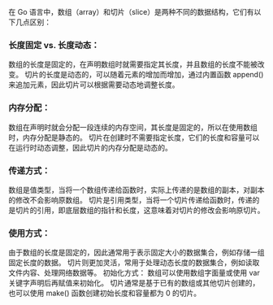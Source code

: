 在 Go 语言中，数组（array）和切片（slice）是两种不同的数据结构，它们有以下几点区别：
 ### 长度固定 vs. 长度动态：
  数组的长度是固定的，在声明数组时就需要指定其长度，并且数组的长度不能被改变。
  切片的长度是动态的，可以随着元素的增加而增加，通过内置函数 append() 来追加元素，因此切片可以根据需要动态地调整长度。 
 ### 内存分配：
  数组在声明时就会分配一段连续的内存空间，其长度是固定的，所以在使用数组时，内存分配是静态的。
  切片在创建时不需要指定长度，它们的长度和容量可以在运行时动态调整，因此切片的内存分配是动态的。
 ### 传递方式：
  数组是值类型，当将一个数组传递给函数时，实际上传递的是数组的副本，对副本的修改不会影响原数组。
  切片是引用类型，当将一个切片传递给函数时，传递的是切片的引用，即底层数组的指针和长度，这意味着对切片的修改会影响原切片。
 ### 使用方式：
  由于数组的长度是固定的，因此通常用于表示固定大小的数据集合，例如存储一组固定长度的数据。
  切片则更加灵活，常用于处理动态长度的数据集合，例如读取文件内容、处理网络数据等。
  初始化方式：
  数组可以使用数组字面量或使用 var 关键字声明后再赋值来初始化。
  切片通常是基于已有的数组或其他切片创建的，也可以使用 make() 函数创建初始长度和容量都为 0 的切片。